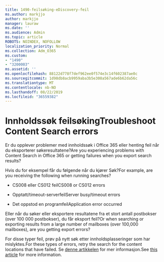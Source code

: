 ```yaml
---
title: 1490-feilsøking-eDiscovery-feil
ms.author: markjjo
author: markjjo
manager: lauraw
ms.date: ''
ms.audience: Admin
ms.topic: article
ROBOTS: NOINDEX, NOFOLLOW
localization_priority: Normal
ms.collection: Adm_O365
ms.custom:
- "1490"
- "3200003"
ms.assetid: ''
ms.openlocfilehash: 88122d778f7def962ee0f574e3c14f602387ae0c
ms.sourcegitcommit: 1d98db8acb9959aba3b5e308a567ade6b62da56c
ms.translationtype: MT
ms.contentlocale: nb-NO
ms.lasthandoff: 08/22/2019
ms.locfileid: "36559382"
---
```

# <a name="troubleshoot-content-search-errors"></a><span data-ttu-id="59914-102">Innholdssøk feilsøking</span><span class="sxs-lookup"><span data-stu-id="59914-102">Troubleshoot Content Search errors</span></span>

<span data-ttu-id="59914-103">Er du opplever problemer med innholdssøk i Office 365 eller henting feil når du eksporterer søkeresultatene?</span><span class="sxs-lookup"><span data-stu-id="59914-103">Are you experiencing problems with Content Search in Office 365 or getting failures when you export search results?</span></span>

<span data-ttu-id="59914-104">Hvis du for eksempel får du følgende når du kjører Søk?</span><span class="sxs-lookup"><span data-stu-id="59914-104">For example, are you receiving the following when running searches?</span></span>

- <span data-ttu-id="59914-105">CS008 eller CS012 feil</span><span class="sxs-lookup"><span data-stu-id="59914-105">CS008 or CS012 errors</span></span>

- <span data-ttu-id="59914-106">Opptatt/timeout-serverfeil</span><span class="sxs-lookup"><span data-stu-id="59914-106">Server busy/timeout errors</span></span>

- <span data-ttu-id="59914-107">Det oppstod en programfeil</span><span class="sxs-lookup"><span data-stu-id="59914-107">Application error occurred</span></span>

<span data-ttu-id="59914-108">Eller når du søker eller eksportere resultatene fra et stort antall postbokser (over 100 000 postbokser), du får eksport feil?</span><span class="sxs-lookup"><span data-stu-id="59914-108">Or when searching or exporting results from a large number of mailboxes (over 100,000 mailboxes), are you getting export errors?</span></span>

<span data-ttu-id="59914-109">For disse typer feil, prøv på nytt søk etter innholdsplasseringer som har mislyktes.</span><span class="sxs-lookup"><span data-stu-id="59914-109">For these types of errors, retry the search for the content locations that have failed.</span></span> <span data-ttu-id="59914-110">Se [denne artikkelen](https://docs.microsoft.com/office365/securitycompliance/retry-failed-content-search) for mer informasjon.</span><span class="sxs-lookup"><span data-stu-id="59914-110">See  [this article](https://docs.microsoft.com/office365/securitycompliance/retry-failed-content-search) for more information.</span></span>
